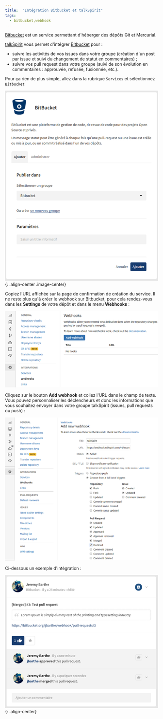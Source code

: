 ```yaml
---
title:  "Intégration Bitbucket et talkSpirit"
tags:
  - bitbucket,webhook
---
```


[Bitbucket][bitbucket] est un service permettant d'héberger des dépôts Git et 
Mercurial. 

[talkSpirit][talkspirit] vous permet d'intégrer [Bitbucket][bitbucket] pour :

* suivre les activités de vos issues dans votre groupe (création d'un post par 
  issue et suivi du changement de statut en commentaires) ;
* suivre vos pull request dans votre groupe (suivi de son évolution en 
  commentaires : approuvée, refusée, fusionnée, etc.).

Pour ça rien de plus simple, allez dans la rubrique `Services` et sélectionnez 
`Bitbucket`

![](/images/posts/bitbucket-configuration.png){: .align-center .image-center}

Copiez l'URL affichée sur la page de confirmation de création du service. Il ne 
reste plus qu'à créer le webhook sur Bitbucket, pour cela rendez-vous dans les 
**Settings** de votre dépôt et dans le menu **Webhooks** :

![](/images/posts/bitbucket-webhook-1.png)

Cliquez sur le bouton **Add webhook** et collez l'URL dans le champ de texte.
Vous pouvez personnaliser les déclencheurs et donc les informations que vous 
souhaitez envoyer dans votre groupe talkSpirit (issues, pull requests ou push) :

![](/images/posts/bitbucket-webhook-2.png)

Ci-dessous un exemple d'intégration :

![](/images/posts/bitbucket-post.png){: .align-center}

[bitbucket]: https://bitbucket.org/
[talkspirit]: https://www.talkspirit.com/
